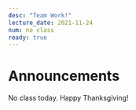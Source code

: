 ```yaml
---
desc: "Team Work!"
lecture_date: 2021-11-24
num: no class
ready: true
---
```


# Announcements
No class today. Happy Thanksgiving! 
